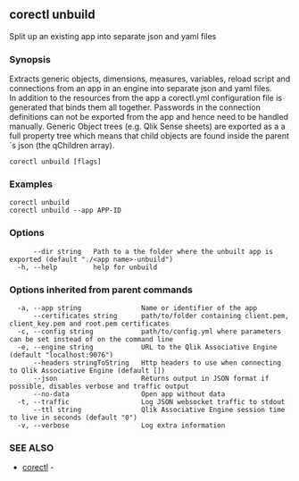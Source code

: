 ## corectl unbuild

Split up an existing app into separate json and yaml files

### Synopsis

Extracts generic objects, dimensions, measures, variables, reload script and connections from an app in an engine into separate json and yaml files.  
In addition to the resources from the app a corectl.yml configuration file is generated that binds them all together.
Passwords in the connection definitions can not be exported from the app and hence need to be handled manually.
Generic Object trees (e.g. Qlik Sense sheets) are exported as a a full property tree which means that child objects are found inside the parent´s json (the qChildren array). 


```
corectl unbuild [flags]
```

### Examples

```
corectl unbuild
corectl unbuild --app APP-ID
```

### Options

```
      --dir string   Path to a the folder where the unbuilt app is exported (default "./<app name>-unbuild")
  -h, --help         help for unbuild
```

### Options inherited from parent commands

```
  -a, --app string               Name or identifier of the app
      --certificates string      path/to/folder containing client.pem, client_key.pem and root.pem certificates
  -c, --config string            path/to/config.yml where parameters can be set instead of on the command line
  -e, --engine string            URL to the Qlik Associative Engine (default "localhost:9076")
      --headers stringToString   Http headers to use when connecting to Qlik Associative Engine (default [])
      --json                     Returns output in JSON format if possible, disables verbose and traffic output
      --no-data                  Open app without data
  -t, --traffic                  Log JSON websocket traffic to stdout
      --ttl string               Qlik Associative Engine session time to live in seconds (default "0")
  -v, --verbose                  Log extra information
```

### SEE ALSO

* [corectl](corectl.md)	 - 

